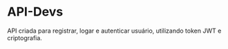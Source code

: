 # API-Devs

API criada para registrar, logar e autenticar usuário, utilizando token JWT e criptografia.
